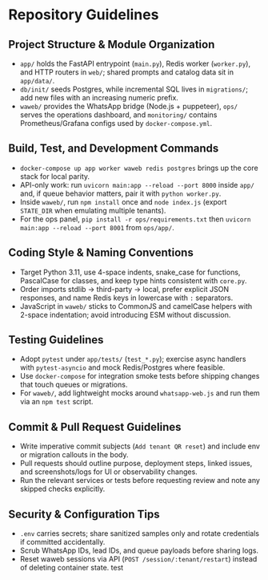 # Repository Guidelines

## Project Structure & Module Organization
- `app/` holds the FastAPI entrypoint (`main.py`), Redis worker (`worker.py`), and HTTP routers in `web/`; shared prompts and catalog data sit in `app/data/`.
- `db/init/` seeds Postgres, while incremental SQL lives in `migrations/`; add new files with an increasing numeric prefix.
- `waweb/` provides the WhatsApp bridge (Node.js + puppeteer), `ops/` serves the operations dashboard, and `monitoring/` contains Prometheus/Grafana configs used by `docker-compose.yml`.

## Build, Test, and Development Commands
- `docker-compose up app worker waweb redis postgres` brings up the core stack for local parity.
- API-only work: run `uvicorn main:app --reload --port 8000` inside `app/` and, if queue behavior matters, pair it with `python worker.py`.
- Inside `waweb/`, run `npm install` once and `node index.js` (export `STATE_DIR` when emulating multiple tenants).
- For the ops panel, `pip install -r ops/requirements.txt` then `uvicorn main:app --reload --port 8001` from `ops/app/`.

## Coding Style & Naming Conventions
- Target Python 3.11, use 4-space indents, snake_case for functions, PascalCase for classes, and keep type hints consistent with `core.py`.
- Order imports stdlib → third-party → local, prefer explicit JSON responses, and name Redis keys in lowercase with `:` separators.
- JavaScript in `waweb/` sticks to CommonJS and camelCase helpers with 2-space indentation; avoid introducing ESM without discussion.

## Testing Guidelines
- Adopt `pytest` under `app/tests/` (`test_*.py`); exercise async handlers with `pytest-asyncio` and mock Redis/Postgres where feasible.
- Use `docker-compose` for integration smoke tests before shipping changes that touch queues or migrations.
- For `waweb/`, add lightweight mocks around `whatsapp-web.js` and run them via an `npm test` script.

## Commit & Pull Request Guidelines
- Write imperative commit subjects (`Add tenant QR reset`) and include env or migration callouts in the body.
- Pull requests should outline purpose, deployment steps, linked issues, and screenshots/logs for UI or observability changes.
- Run the relevant services or tests before requesting review and note any skipped checks explicitly.

## Security & Configuration Tips
- `.env` carries secrets; share sanitized samples only and rotate credentials if committed accidentally.
- Scrub WhatsApp IDs, lead IDs, and queue payloads before sharing logs.
- Reset waweb sessions via API (`POST /session/:tenant/restart`) instead of deleting container state.
test
